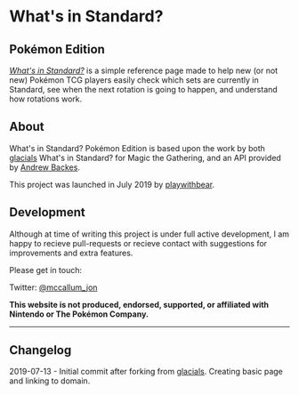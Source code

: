 # What's in Standard?

## Pokémon Edition
 
*[What's in Standard?][website]* is a simple reference page made to help new (or not new) Pokémon TCG players easily check which sets are currently in Standard, see when the next rotation is going to happen, and understand how rotations work.

[website]: https://standardpokemon.tk/

## About
What's in Standard? Pokémon Edition is based upon the work by both [glacials] What's in Standard? for Magic the Gathering, and an API provided by [Andrew Backes].

[glacials]: https://github.com/glacials/whatsinstandard
[Andrew backes]: https://github.com/PokemonTCG/pokemon-tcg-api


This project was launched in July 2019 by [playwithbear]. 

[playwithbear]: https://github.com/playwithbear

## Development
Although at time of writing this project is under full active development, I am happy to recieve pull-requests or recieve contact with suggestions for improvements and extra features.

Please get in touch:

Twitter: [@mccallum_jon]

[@mccallum_jon]: https://twitter.com/mccallum_jon

**This website is not produced, endorsed, supported, or affiliated with Nintendo or The Pokémon Company.**

---

## Changelog

2019-07-13 - Initial commit after forking from [glacials]. Creating basic page and linking to domain.
